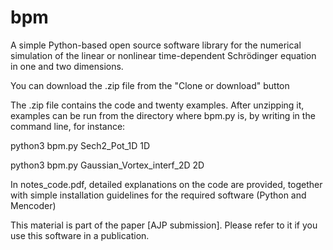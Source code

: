 # bpm
A simple Python-based open source software library for the numerical simulation of the linear or nonlinear time-dependent Schrödinger equation in one and two dimensions.

You can download the .zip file from the "Clone or download" button

The .zip file contains the code and twenty examples. After unzipping it, examples can be run from the directory where bpm.py is, by writing in the command line, for instance:

python3 bpm.py Sech2_Pot_1D 1D

python3 bpm.py Gaussian_Vortex_interf_2D 2D


In notes_code.pdf, detailed explanations on the code are provided, together with simple installation guidelines for the required software (Python and Mencoder) 


This material is part of the paper [AJP submission]. Please refer to it if you use this software in a publication.
